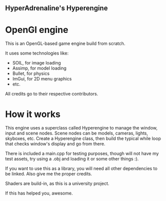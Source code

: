 ## HyperAdrenaline's Hyperengine
# OpenGl engine

This is an OpenGL-based game engine build from scratch.

It uses some technologies like:
- SOIL, for image loading
- Assimp, for model loading
- Bullet, for physics 
- ImGui, for 2D menu graphics
- etc.

All credits go to their respective contributors.

# How it works

This engine uses a superclass called Hyperengine to manage the window, input and scene nodes. 
Scene nodes can be models, cameras, lights, skyboxes, etc.
Create a Hyperengine class, then build the typical while loop that checks window's display
and go from there.

There is included a main.cpp for testing purposes, though will not have my test assets, try using a .obj and loading it or some other things :).

If you want to use this as a library, you will need all other dependencies to be linked. Also give me the proper credits.

Shaders are build-in, as this is a university project.

If this has helped you, awesome.
